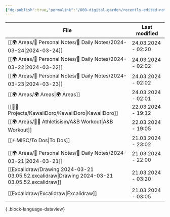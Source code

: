 ```yaml
---
{"dg-publish":true,"permalink":"/000-digital-garden/recently-edited-notes/","dgPassFrontmatter":true,"noteIcon":"3","created":"2023-12-14T09:05:52.599+05:30","updated":"2023-12-14T09:12:44.868+05:30"}
---
```


| File                                                                                             | Last modified      |
| ------------------------------------------------------------------------------------------------ | ------------------ |
| [[🌍 Areas/📧 Personal Notes/📓 Daily Notes/2024-03-24\|2024-03-24]]                          | 24.03.2024 - 02:20 |
| [[🌍 Areas/📧 Personal Notes/📓 Daily Notes/2024-03-22\|2024-03-22]]                          | 24.03.2024 - 02:02 |
| [[🌍 Areas/📧 Personal Notes/📓 Daily Notes/2024-03-23\|2024-03-23]]                          | 24.03.2024 - 02:02 |
| [[🌍 Areas/🌍 Areas\|🌍 Areas]]                                                               | 24.03.2024 - 02:01 |
| [[👷🏻 Projects/KawaiiDoro/KawaiiDoro\|KawaiiDoro]]                                           | 22.03.2024 - 19:12 |
| [[🌍 Areas/💪🏼 Athletisism/A&B Workout\|A&B Workout]]                                        | 22.03.2024 - 19:05 |
| [[⚡ MISC/To Dos\|To Dos]]                                                                     | 21.03.2024 - 23:02 |
| [[🌍 Areas/📧 Personal Notes/📓 Daily Notes/2024-03-21\|2024-03-21]]                          | 21.03.2024 - 22:00 |
| [[Excalidraw/Drawing 2024-03-21 03.05.52.excalidraw\|Drawing 2024-03-21 03.05.52.excalidraw]] | 21.03.2024 - 03:20 |
| [[Excalidraw/Excalidraw\|Excalidraw]]                                                         | 21.03.2024 - 03:05 |

{ .block-language-dataview}